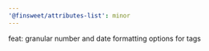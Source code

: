 ```yaml
---
'@finsweet/attributes-list': minor
---
```


feat: granular number and date formatting options for tags
